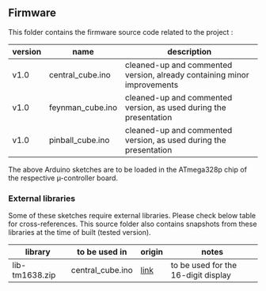 ## Firmware

This folder contains the firmware source code related to the project :

version | name             | description
--------|------------------|------------------------------------------------------------------------
v1.0    | central_cube.ino | cleaned-up and commented version, already containing minor improvements
v1.0    | feynman_cube.ino | cleaned-up and commented version, as used during the presentation
v1.0    | pinball_cube.ino | cleaned-up and commented version, as used during the presentation

The above Arduino sketches are to be loaded in the ATmega328p chip of the respective µ-controller board.

### External libraries
Some of these sketches require external libraries. Please check below table for cross-references. This source folder also contains snapshots from these libraries at the time of built (tested version).

library        | to be used in    | origin                                               | notes
---------------|------------------|------------------------------------------------------|------------------------------------
lib-tm1638.zip | central_cube.ino | [link](https://github.com/rjbatista/tm1638-library/) | to be used for the 16-digit display

